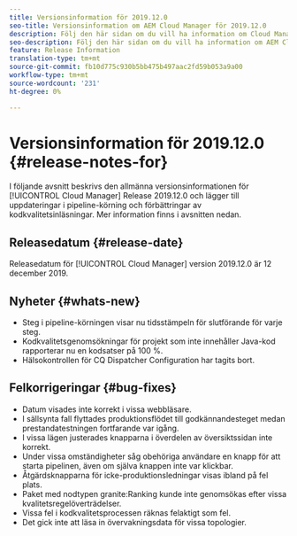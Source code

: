 ```yaml
---
title: Versionsinformation för 2019.12.0
seo-title: Versionsinformation om AEM Cloud Manager för 2019.12.0
description: Följ den här sidan om du vill ha information om Cloud Manager version 2019.12.0.
seo-description: Följ den här sidan om du vill ha information om AEM Cloud Manager version 2019.12.0.
feature: Release Information
translation-type: tm+mt
source-git-commit: fb10d775c930b5bb475b497aac2fd59b053a9a00
workflow-type: tm+mt
source-wordcount: '231'
ht-degree: 0%

---
```



# Versionsinformation för 2019.12.0 {#release-notes-for}

I följande avsnitt beskrivs den allmänna versionsinformationen för [!UICONTROL Cloud Manager] Release 2019.12.0 och lägger till uppdateringar i pipeline-körning och förbättringar av kodkvalitetsinläsningar.
Mer information finns i avsnitten nedan.

## Releasedatum {#release-date}

Releasedatum för [!UICONTROL Cloud Manager] version 2019.12.0 är 12 december 2019.

## Nyheter {#whats-new}

* Steg i pipeline-körningen visar nu tidsstämpeln för slutförande för varje steg.
* Kodkvalitetsgenomsökningar för projekt som inte innehåller Java-kod rapporterar nu en kodsatser på 100 %.
* Hälsokontrollen för CQ Dispatcher Configuration har tagits bort.

## Felkorrigeringar {#bug-fixes}

* Datum visades inte korrekt i vissa webbläsare.
* I sällsynta fall flyttades produktionsflödet till godkännandesteget medan prestandatestningen fortfarande var igång.
* I vissa lägen justerades knapparna i överdelen av översiktssidan inte korrekt.
* Under vissa omständigheter såg obehöriga användare en knapp för att starta pipelinen, även om själva knappen inte var klickbar.
* Åtgärdsknapparna för icke-produktionsledningar visas ibland på fel plats.
* Paket med nodtypen granite:Ranking kunde inte genomsökas efter vissa kvalitetsregelöverträdelser.
* Vissa fel i kodkvalitetsprocessen räknas felaktigt som fel.
* Det gick inte att läsa in övervakningsdata för vissa topologier.
